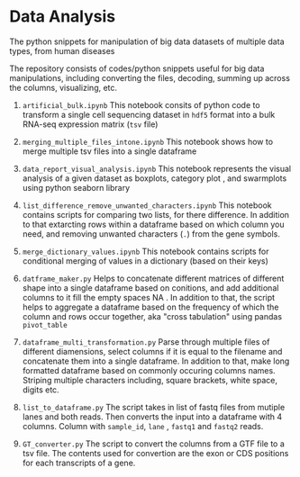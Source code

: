 # Data Analysis


The python snippets for manipulation of big data datasets of multiple data types, from human diseases

The repository consists of codes/python snippets useful for big data manipulations, including converting the files, decoding, 
summing up across the columns, visualizing, etc.

1. `artificial_bulk.ipynb`
This notebook consits of python code to transform a single cell sequencing dataset in `hdf5` format into a bulk RNA-seq expression matrix (`tsv` file)

2. 	`merging_multiple_files_intone.ipynb`
This notebook shows how to merge multiple tsv files into a single dataframe

3. `data_report_visual_analysis.ipynb`
 This notebook represents the visual analysis of a given dataset as boxplots, category plot , and swarmplots using python seaborn library
 
 4. `list_difference_remove_unwanted_characters.ipynb`
 This notebook contains scripts for comparing two lists, for there difference. In addition to that extarcting rows within a dataframe based on which column you need, and removing unwanted characters (`.`) from the gene symbols.
 
 5. `merge_dictionary_values.ipynb`
 This notebook contains scripts for conditional merging of values in a dictionary (based on their keys)

6. `datframe_maker.py`
Helps to concatenate different matrices of different shape into a single dataframe based on conitions, and add additional columns to it fill the empty spaces NA . 
In addition to that, the script helps to aggregate a dataframe based on the frequency of which the column and rows occur together, aka "cross tabulation" using pandas `pivot_table`

7. `dataframe_multi_transformation.py`
 Parse through multiple files of different diamensions, select columns if it is equal to the filename and concatenate them into a single dataframe. In addition to that, make long formatted dataframe based on commonly occuring columns names. Striping multiple characters including, square brackets, white space, digits etc.
 
 8. `list_to_dataframe.py`
The script takes in list of fastq files from mutiple lanes and both reads. Then converts the input into a dataframe with 4 columns. Column with `sample_id`, `lane` , `fastq1` and `fastq2` reads.

9. `GT_converter.py`
The script to convert the columns from a GTF file to a tsv file. The contents used for convertion are the exon or CDS positions for each transcripts of a gene. 

 

